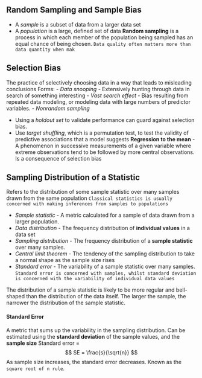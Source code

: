 ## Random Sampling and Sample Bias
- A *sample* is a subset of data from a larger data set
- A *population* is a large, defined set of data
**Random sampling** is a process in which each member of the population being sampled has an equal chance of being chosen.
`Data quality often matters more than data quantity when mak`
## Selection Bias
The practice of selectively choosing data in a way that leads to misleading conclusions
Forms:
	- *Data snooping* - Extensively hunting through data in search of something interesting
	- *Vast search effect* - Bias resulting from repeated data modeling, or modeling data with large numbers of predictor variables.
	- *Nonrandom sampling*
- Using a *holdout set* to validate performance can guard against selection bias.
- Use *target shuffling*, which is a permutation test, to test the validity of predictive associations that a model suggests
**Regression to the mean** - A phenomenon in successive measurements of a given variable where extreme observations tend to be followed by more central observations. Is a consequence of selection bias

## Sampling Distribution of a Statistic
Refers to the distribution of some sample statistic over many samples drawn from the same population
`Classical statistics is usually concerned with making inferences from samples to populations`
- *Sample statistic* - A metric calculated for a sample of data drawn from a larger population.
- *Data distribution* - The frequency distribution of **individual values** in a data set
- *Sampling distribution* - The frequency distribution of a **sample statistic** over many samples.
- *Central limit theorem* - The tendency of the sampling distribution to take a normal shape as the sample size rises
- *Standard error* - The variability of a sample statistic over many samples.
`Standard error is concerned with samples, whilst standard deviation is concerned with the variability of individual data values`

The distribution of a sample statistic is likely to be more regular and bell-shaped than the distribution of the data itself. The larger the sample, the narrower the distribution of the sample statistic.

#### Standard Error
A metric that sums up the variability in the sampling distribution. Can be estimated using the **standard deviation** of the sample values, and the **sample size**
Standard error = 
$$ SE = \frac{s}{\sqrt{n}} $$
As sample size increases, the standard error decreases. Known as the `square root of n rule`.
